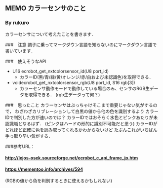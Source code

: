 ## MEMO カラーセンサのこと
### By rukuro
カラーセンサについて考えたことを書きます．

###　注意
調子に乗ってマークダウン言語を知らないのにマークダウン言語で書いています．

###　使えそうなAPI
+ U16 ecrobot_get_nxtcolorsensor_id(U8 port_id)
  + カラーID(黒/青/緑/黄/オレンジ/赤/白および未認識色)を取得できる．
+ voidecrobot_get_nxtcolorsensor_rgb(U8 port_id, S16 rgb[3])
  + カラーセンサ動作モードで動作している場合のみ、センサのRGB生データを取得できる．
  (rgb生データって何？)

###　思ったこと
カラーセンサはぶっちゃけそこまで重要じゃない気がするので，
わざわざカリブレーションして白黒の値から他の色を識別するより
カラーIDで判別した方が速いのでは？
カラーIDではおそらく水色とピンクあたりが未認識職となるはず．
(ピンクはハードの形的に識別不可能だと思う)
カラーIDがどれほど正確に色を読み取ってくれるかわからないけど
たぶんこれがいちばん手っ取り早い気がする．

###参考URL：
#### http://lejos-osek.sourceforge.net/ecrobot_c_api_frame_jp.htm
#### https://mementoo.info/archives/594
(RGBの値から色を判別するときに使えるかもしれない)
